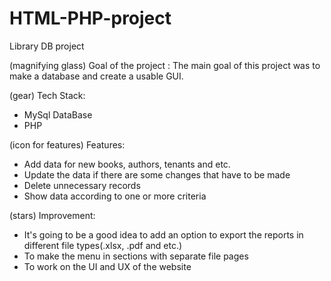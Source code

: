 # HTML-PHP-project
Library DB project

(magnifying glass) Goal of the project :
The main goal of this project was to make a database and create a usable GUI. 

(gear) Tech Stack:
- MySql DataBase
- PHP

(icon for features) Features:
 - Add data for new books, authors, tenants and etc.
 - Update the data if there are some changes that have to be made
 - Delete unnecessary records
 - Show data according to one or more criteria

(stars) Improvement:
 - It's going to be a good idea to add an option to export the reports in different file types(.xlsx, .pdf and etc.)
 - To make the menu in sections with separate file pages
 - To work on the UI and UX of the website

